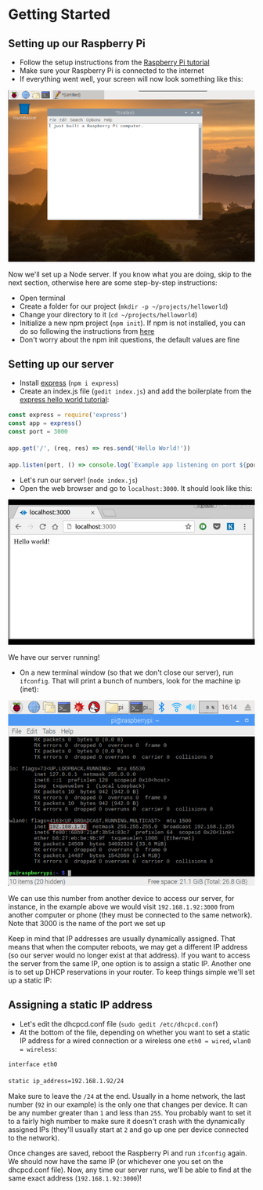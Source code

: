 # Getting Started

## Setting up our Raspberry Pi

- Follow the setup instructions from the [Raspberry Pi tutorial](https://projects.raspberrypi.org/en/projects/raspberry-pi-getting-started)
- Make sure your Raspberry Pi is connected to the internet
- If everything went well, your screen will now look something like this:

![](./piEditor.png)

Now we'll set up a Node server. If you know what you are doing, skip to the next section, otherwise here are some step-by-step instructions:

- Open terminal
- Create a folder for our project (`mkdir -p ~/projects/helloworld`)
- Change your directory to it (`cd ~/projects/helloworld`)
- Initialize a new npm project (`npm init`). If npm is not installed, you can do so following the instructions from [here](https://www.instructables.com/id/Install-Nodejs-and-Npm-on-Raspberry-Pi/)
- Don't worry about the npm init questions, the default values are fine

## Setting up our server

- Install [express](https://expressjs.com/) (`npm i express`)
- Create an index.js file (`gedit index.js`) and add the boilerplate from the [express hello world tutorial](https://expressjs.com/en/starter/hello-world.html):

```js
const express = require('express')
const app = express()
const port = 3000

app.get('/', (req, res) => res.send('Hello World!'))

app.listen(port, () => console.log(`Example app listening on port ${port}!`))
```

- Let's run our server! (`node index.js`)
- Open the web browser and go to `localhost:3000`. It should look like this:

![](./helloWorld.jpg)

We have our server running!

- On a new terminal window (so that we don't close our server), run `ifconfig`. That will print a bunch of numbers, look for the machine ip (inet):

![](./ifconfig.png)

We can use this number from another device to access our server, for instance, in the example above we would visit `192.168.1.92:3000` from another computer or phone (they must be connected to the same network). Note that 3000 is the name of the port we set up

Keep in mind that IP addresses are usually dynamically assigned. That means that when the computer reboots, we may get a different IP address (so our server would no longer exist at that address). If you want to access the server from the same IP, one option is to assign a static IP. Another one is to set up DHCP reservations in your router. To keep things simple we'll set up a static IP:

## Assigning a static IP address

- Let's edit the dhcpcd.conf file (`sudo gedit /etc/dhcpcd.conf`)
- At the bottom of the file, depending on whether you want to set a static IP address for a wired connection or a wireless one `eth0 = wired`, `wlan0 = wireless`:

```sh
interface eth0

static ip_address=192.168.1.92/24
```

Make sure to leave the `/24` at the end. Usually in a home network, the last number (`92` in our example) is the only one that changes per device. It can be any number greater than `1` and less than `255`. You probably want to set it to a fairly high number to make sure it doesn't crash with the dynamically assigned IPs (they'll usually start at `2` and go up one per device connected to the network).

Once changes are saved, reboot the Raspberry Pi and run `ifconfig` again. We should now have the same IP (or whichever one you set on the dhcpcd.conf file). Now, any time our server runs, we'll be able to find at the same exact address (`192.168.1.92:3000`)!

